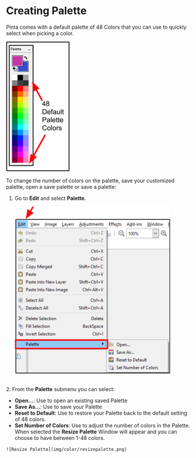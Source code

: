 # Creating Palette

Pinta comes with a default palette of 48 Colors that you can use to quickly select when picking a color.

![Color Palette](img/color/colorpalette.png)


 To change the number of colors on the palette, save your customized palette, open a save palette or save a palette:

1.  Go to **Edit** and select **Palette**.

     ![Select Palette Menu](img/color/selectpalettemenu.png)
 

&nbsp;  
2.  From the **Palette** submenu you can select: 

  -  **Open...**: Use to open an existing saved Palette
  -  **Save As...**: Use to save your Palette
  -  **Reset to Default**:  Use to restore your Palette back to the default setting of 48 colors.
  -  **Set Number of Colors**: Use to adjust the number of colors in the Palette. When selected the **Resize Palette** Window will appear and you can choose to have between 1-48 colors. 


    ![Resize Palette](img/color/resizepalette.png)
    


